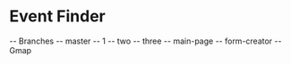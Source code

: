 # Event Finder
 -- Branches
    -- master
    -- 1
    -- two
    -- three
    -- main-page
    -- form-creator
    -- Gmap
